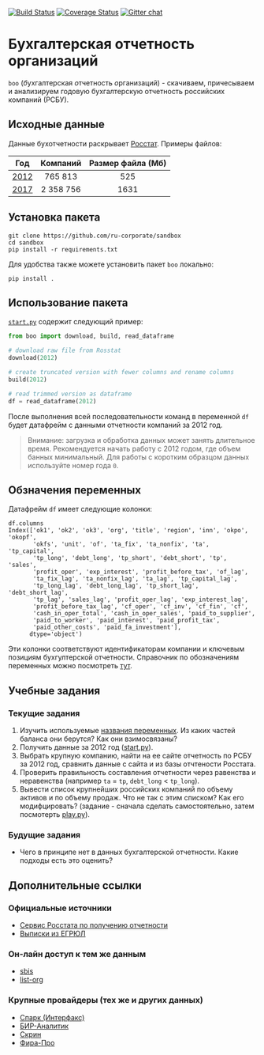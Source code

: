 [![Build Status](https://travis-ci.com/ru-corporate/sandbox.svg?branch=master)](https://travis-ci.com/ru-corporate/sandbox)
[![Coverage Status](https://coveralls.io/repos/github/ru-corporate/sandbox/badge.svg?branch=master)](https://coveralls.io/github/ru-corporate/sandbox?branch=master)
[![Gitter chat](https://badges.gitter.im/gitterHQ/gitter.png)](https://gitter.im/ru-corporate-talk/community) 
 
# Бухгалтерская отчетность организаций

`boo` (*б*ухгалтерская *о*тчетность *о*рганизаций) - скачиваем, причесываем и анализируем годовую бухгалтерскую отчетность российских компаний (РСБУ).

## Исходные данные

Данные бухотчетности раскрывает [Росстат][gks]. Примеры файлов:

| Год          |  Компаний  | Размер файла (Мб) |
|--------------|:----------:|:-----------------:|
| [2012][2012] |   765 813  |        525        |
| [2017][2017] | 2 358 756  |       1631        |

[gks]: http://www.gks.ru/opendata/dataset?q=%D0%BE%D1%82%D1%87%D0%B5%D1%82%D0%BD%D0%BE%D1%81%D1%82%D1%8C+%D0%BE%D1%80%D0%B3%D0%B0%D0%BD%D0%B8%D0%B7%D0%B0%D1%86%D0%B8%D0%B9+&sort=score+desc%2C+metadata_modified+desc
[2012]: http://www.gks.ru/opendata/dataset/7708234640-bdboo2012
[2017]: http://www.gks.ru/opendata/dataset/7708234640-bdboo2017

## Установка пакета

```
git clone https://github.com/ru-corporate/sandbox
cd sandbox
pip install -r requirements.txt 
```
Для удобства также можете установить пакет `boo` локально:
```
pip install .
```

## Использование пакета

[`start.py`](start.py) содержит следующий пример:

```python
from boo import download, build, read_dataframe

# download raw file from Rosstat
download(2012)

# create truncated version with fewer columns and rename columns 
build(2012)

# read trimmed version as dataframe
df = read_dataframe(2012)
```

После выполнения всей последовательности команд в переменной `df` будет 
датафрейм с данными отчетности компаний за 2012 год. 

> Внимание: загрузка и обработка данных может занять длительное время. 
> Рекомендуется начать работу с 2012 годом, где объем банных минимальный.
> Для работы с коротким образцом данных используйте номер года `0`.

## Обзначения переменных

Датафрейм `df` имеет следующие колонки:

```
df.columns
Index(['ok1', 'ok2', 'ok3', 'org', 'title', 'region', 'inn', 'okpo', 'okopf',
       'okfs', 'unit', 'of', 'ta_fix', 'ta_nonfix', 'ta', 'tp_capital',
       'tp_long', 'debt_long', 'tp_short', 'debt_short', 'tp', 'sales',
       'profit_oper', 'exp_interest', 'profit_before_tax', 'of_lag',
       'ta_fix_lag', 'ta_nonfix_lag', 'ta_lag', 'tp_capital_lag',
       'tp_long_lag', 'debt_long_lag', 'tp_short_lag', 'debt_short_lag',
       'tp_lag', 'sales_lag', 'profit_oper_lag', 'exp_interest_lag',
       'profit_before_tax_lag', 'cf_oper', 'cf_inv', 'cf_fin', 'cf',
       'cash_in_oper_total', 'cash_in_oper_sales', 'paid_to_supplier',
       'paid_to_worker', 'paid_interest', 'paid_profit_tax',
       'paid_other_costs', 'paid_fa_investment'],
      dtype='object')
```

Эти колонки соответствуют идентификаторам компании и ключевым позициям бухгултерской отчетности.
Справочник по обозначениям переменных можно посмотреть [тут][rename].

[rename]: boo/rename.py

## Учебные задания 

### Текущие задания

1. Изучить используемые [названия переменных][rename]. 
   Из каких частей баланса они берутся? Как они взимосвязаны?
2. Получить данные за 2012 год ([start.py](start.py)).
3. Выбрать крупную компанию, найти на ее сайте отчетность по РСБУ за 2012 год,
   сравнить данные с сайта и из базы отчтености Росстата.  
4. Проверить правильность составления отчетности через равенства и неравенства
   (например `ta` = `tp`, `debt_long` < `tp_long`).
5. Вывести список крупнейших российских компаний по объему активов и по 
   объему продаж. Что не так с этим списком? Как его модифцировать?
   (задание - сначала сделать самостоятельно, затем посмотерть [play.py](play.py)).

### Будущие задания

- Чего в принципе нет в данных бухгалтерской отчетности. Какие подходы есть это оценить?  
      
  
## Дополнительные ссылки

### Официальные источники

- [Сервис Росстата по получению отчетности](http://www.gks.ru/accounting_report)
- [Выписки из ЕГРЮЛ](https://egrul.nalog.ru/index.html)

### Он-лайн доступ к тем же данным 

- [sbis](https://sbis.ru/contragents/7825706086)
- [list-org](https://www.list-org.com/company/19562)

### Крупные провайдеры (тех же и других данных)

- [Спарк (Интерфакс)](http://www.spark-interfax.ru/ru/about)
- [БИР-Аналитик](https://bir.1prime.ru)
- [Скрин](https://kontragent.skrin.ru)
- [Фира-Про](https://pro.fira.ru)
